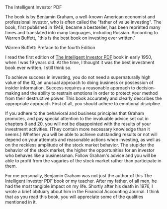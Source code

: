 The Intelligent Investor PDF

The book is by Benjamin Graham, a well-known American economist and professional investor, who is often called the "father of value investing". The book, first published in 1949, became a bestseller, has been reprinted many times and translated into many languages, including Russian. According to Warren Buffett, "this is the best book on investing ever written."

Warren Buffett: Preface to the fourth Edition

I read the first edition of <a href="https://e-book.business/the-intelligent-investor/">The Intelligent Investor PDF</a> book in early 1950, when I was 19 years old. At the time, I thought it was the best investment book ever written. I still think so.

To achieve success in investing, you do not need a supernaturally high value of the IQ, an unusual approach to doing business or possession of insider information. Success requires a reasonable approach to decision-making and the ability to restrain emotions in order to protect your method from their destructive power. This book accurately and clearly describes the appropriate approach. First of all, you should adhere to emotional discipline.

If you adhere to the behavioral and business principles that Graham promotes, and pay special attention to the invaluable advice set out in chapters 8 and 20, you will not be disappointed with the results of your investment activities. (They contain more necessary knowledge than it seems.) Whether you will be able to achieve outstanding results or not will depend on your attempts and reasonable actions when investing, as well as on the reckless amplitude of the stock market behavior. The stupider the behavior of the stock market, the higher the opportunities for an investor who behaves like a businessman. Follow Graham's advice and you will be able to profit from the vagaries of the stock market rather than participate in them.

For me personally, Benjamin Graham was not just the author of this The Intelligent Investor PDF book or my teacher. After my father, of all men, he had the most tangible impact on my life. Shortly after his death in 1976, I wrote a brief obituary about him in the Financial Accounting Journal. I think that as you read this book, you will appreciate some of the qualities mentioned in it.
